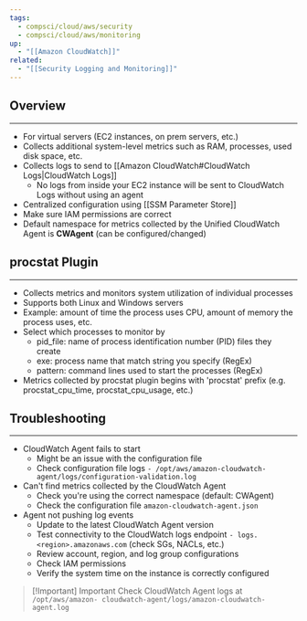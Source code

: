 ```yaml
---
tags:
  - compsci/cloud/aws/security
  - compsci/cloud/aws/monitoring
up:
  - "[[Amazon CloudWatch]]"
related:
  - "[[Security Logging and Monitoring]]"
---
```

## Overview
___

- For virtual servers (EC2 instances, on prem servers, etc.)
- Collects additional system-level metrics such as RAM, processes, used disk space, etc.
- Collects logs to send to [[Amazon CloudWatch#CloudWatch Logs|CloudWatch Logs]]
	- No logs from inside your EC2 instance will be sent to CloudWatch Logs without using an agent
- Centralized configuration using [[SSM Parameter Store]]
- Make sure IAM permissions are correct
- Default namespace for metrics collected by the Unified CloudWatch Agent is **CWAgent** (can be configured/changed)


## procstat Plugin
___

- Collects metrics and monitors system utilization of individual processes
- Supports both Linux and Windows servers
- Example: amount of time the process uses CPU, amount of memory the process uses, etc.
- Select which processes to monitor by
	- pid_file: name of process identification number (PID) files they create
	- exe: process name that match string you specify (RegEx)
	- pattern: command lines used to start the processes (RegEx)
- Metrics collected by procstat plugin begins with 'procstat' prefix (e.g. procstat_cpu_time, procstat_cpu_usage, etc.)

## Troubleshooting
___

- CloudWatch Agent fails to start
	- Might be an issue with the configuration file
	- Check configuration file logs `- /opt/aws/amazon-cloudwatch- agent/logs/configuration-validation.log`
- Can't find metrics collected by the CloudWatch Agent
	- Check you're using the correct namespace (default: CWAgent)
	- Check the configuration file `amazon-cloudwatch-agent.json`
- Agent not pushing log events
	- Update to the latest CloudWatch Agent version
	- Test connectivity to the CloudWatch logs endpoint `- logs.<region>.amazonaws.com` (check SGs, NACLs, etc.)
	- Review account, region, and log group configurations
	- Check IAM permissions
	- Verify the system time on the instance is correctly configured


> [!Important] Important
> Check CloudWatch Agent logs at `/opt/aws/amazon- cloudwatch-agent/logs/amazon-cloudwatch-agent.log`
